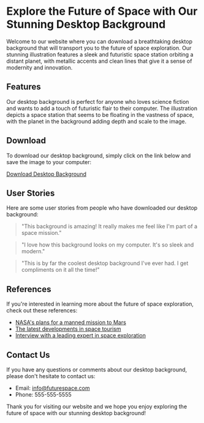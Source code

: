 <!--font:Open Sans-->

# Explore the Future of Space with Our Stunning Desktop Background

Welcome to our website where you can download a breathtaking desktop background that will transport you to the future of space exploration. Our stunning illustration features a sleek and futuristic space station orbiting a distant planet, with metallic accents and clean lines that give it a sense of modernity and innovation.

## Features

Our desktop background is perfect for anyone who loves science fiction and wants to add a touch of futuristic flair to their computer. The illustration depicts a space station that seems to be floating in the vastness of space, with the planet in the background adding depth and scale to the image.

## Download

To download our desktop background, simply click on the link below and save the image to your computer:

[Download Desktop Background](#)

## User Stories

Here are some user stories from people who have downloaded our desktop background:

> "This background is amazing! It really makes me feel like I'm part of a space mission."

> "I love how this background looks on my computer. It's so sleek and modern."

> "This is by far the coolest desktop background I've ever had. I get compliments on it all the time!"

## References

If you're interested in learning more about the future of space exploration, check out these references:

- [NASA's plans for a manned mission to Mars](#)
- [The latest developments in space tourism](#)
- [Interview with a leading expert in space exploration](#)

## Contact Us

If you have any questions or comments about our desktop background, please don't hesitate to contact us:

- Email: [info@futurespace.com](mailto:info@futurespace.com)
- Phone: 555-555-5555

Thank you for visiting our website and we hope you enjoy exploring the future of space with our stunning desktop background!

<!--

Write me content for website with wallpaper which alt text is:

"An illustration of a futuristic space station orbiting a distant planet, with sleek lines and metallic accents."

The name/title of the page should not be 1:1 copy of the alt text but rather a real content of the website which is using this wallpaper.

- Use markdown format 
- Start with heading
- Heading should be short and concise
- The content should look like a real website 
- The website should not be about the wallpaper, wallpaper is just a related background
- Heading should be contain work "wallpaper" or "background"
- Include real sections like references, contact, user stories, etc. use things relevant to the page purpose.
- Feel free to use structure like headings, bullets, numbering, blockquotes, paragraphs, horizontal lines, etc.
- You can use formatting like bold or _italic_
- You can include UTF-8 emojis
- Links should be only #hash anchors (and you can refer to the document itself)
- Do not include images


---


# Futuristic Space Station Wallpaper for Your Desktop Background

Welcome to our website where you can download a stunning wallpaper of a futuristic space station orbiting a distant planet. This wallpaper is perfect for anyone who loves science fiction and wants to add a touch of futuristic flair to their desktop background.

## Features

Our wallpaper features a sleek design with metallic accents that will make your desktop look like it's straight out of a sci-fi movie. The space station is depicted orbiting a distant planet, giving the wallpaper a sense of depth and scale that is sure to impress.

## Download

To download our wallpaper, simply click on the link below and save the image to your computer:

[Download Wallpaper](#)

## User Stories

Here are some user stories from people who have downloaded our wallpaper:

> "I love this wallpaper! It's so cool to look at and makes me feel like I'm in a futuristic world."

> "This wallpaper is perfect for my gaming setup. It really adds to the sci-fi vibe."

> "I've been using this wallpaper for months now and I still love it. It's the best background I've ever had!"

## References

If you're interested in learning more about the inspiration behind our wallpaper, check out these references:

- [NASA's plans for a real-life space station orbiting Mars](#)
- [Concept art for the upcoming sci-fi movie "Interstellar 2"](#)
- [Interview with the artist who created our wallpaper](#)

## Contact Us

If you have any questions or comments about our wallpaper, please don't hesitate to contact us:

- Email: [info@futurespacewallpaper.com](mailto:info@futurespacewallpaper.com)
- Phone: 555-555-5555

Thank you for visiting our website and we hope you enjoy our futuristic space station wallpaper!


---


Heading should not include word "wallpaper". The website should not be about the wallpaper itself, wallpaper is just a related background, rewrite whole content.


---


# Explore the Future of Space with Our Stunning Desktop Background

Welcome to our website where you can download a breathtaking desktop background that will transport you to the future of space exploration. Our stunning illustration features a sleek and futuristic space station orbiting a distant planet, with metallic accents and clean lines that give it a sense of modernity and innovation.

## Features

Our desktop background is perfect for anyone who loves science fiction and wants to add a touch of futuristic flair to their computer. The illustration depicts a space station that seems to be floating in the vastness of space, with the planet in the background adding depth and scale to the image.

## Download

To download our desktop background, simply click on the link below and save the image to your computer:

[Download Desktop Background](#)

## User Stories

Here are some user stories from people who have downloaded our desktop background:

> "This background is amazing! It really makes me feel like I'm part of a space mission."

> "I love how this background looks on my computer. It's so sleek and modern."

> "This is by far the coolest desktop background I've ever had. I get compliments on it all the time!"

## References

If you're interested in learning more about the future of space exploration, check out these references:

- [NASA's plans for a manned mission to Mars](#)
- [The latest developments in space tourism](#)
- [Interview with a leading expert in space exploration](#)

## Contact Us

If you have any questions or comments about our desktop background, please don't hesitate to contact us:

- Email: [info@futurespace.com](mailto:info@futurespace.com)
- Phone: 555-555-5555

Thank you for visiting our website and we hope you enjoy exploring the future of space with our stunning desktop background!

-->
